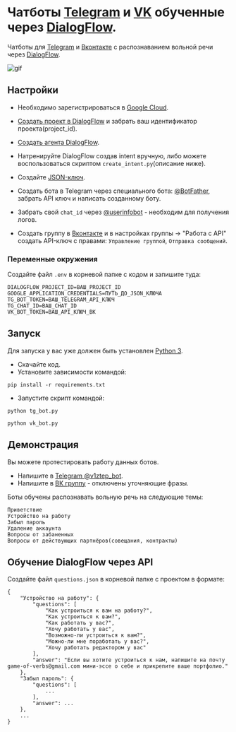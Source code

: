 # Чатботы [Telegram](https://telegram.org/) и [VK](https://vk.com/) обученные через [DialogFlow](https://cloud.google.com/dialogflow).

Чатботы для [Telegram](https://telegram.org/) и [Вконтакте](https://vk.com/) с 
распознаванием вольной речи через [DialogFlow](https://cloud.google.com/dialogflow).

![gif](media/TG_VK_bots.gif)

## Настройки

* Необходимо зарегистрироваться в [Google Cloud](https://cloud.google.com).
* [Создать проект в DialogFlow](https://cloud.google.com/dialogflow/es/docs/quick/setup#project) 
  и забрать ваш идентификатор проекта(project_id).
* [Создать агента DialogFlow](https://cloud.google.com/dialogflow/es/docs/quick/build-agent#create-an-agent).
* Натренируйте DialogFlow создав intent вручную, либо можете воспользоваться 
  скриптом `сreate_intent.py`(описание ниже).
* Создайте [JSON-ключ](https://cloud.google.com/docs/authentication/getting-started#creating_a_service_account).


* Создать бота в Telegram через специального бота: 
[@BotFather](https://telegram.me/BotFather), забрать API ключ и написать 
созданному боту.
* Забрать свой `chat_id` через [@userinfobot](https://telegram.me/userinfobot) - 
  необходим для получения логов.
* Создать группу в [Вконтакте](https://vk.com/groups?tab=admin) и в настройках 
  группы -> "Работа с API" создать API-ключ с правами: `Управление группой`, 
  `Отправка сообщений`.

### Переменные окружения

Создайте файл `.env` в корневой папке с кодом и запишите туда:
```
DIALOGFLOW_PROJECT_ID=ВАШ_PROJECT_ID
GOOGLE_APPLICATION_CREDENTIALS=ПУТЬ_ДО_JSON_КЛЮЧА
TG_BOT_TOKEN=ВАШ_TELEGRAM_API_КЛЮЧ
TG_CHAT_ID=ВАШ_CHAT_ID
VK_BOT_TOKEN=ВАШ_API_КЛЮЧ_ВК
```


## Запуск

Для запуска у вас уже должен быть установлен [Python 3](https://www.python.org/downloads/release/python-379/).

- Скачайте код.
- Установите зависимости командой:
```
pip install -r requirements.txt
```
- Запустите скрипт командой: 
```
python tg_bot.py
```
```
python vk_bot.py
```


## Демонстрация

Вы можете протестировать работу данных ботов.

* Напишите в [Telegram @v1ztep_bot](https://telegram.me/v1ztep_bot).
* Напишите в [ВК группу](https://vk.com/im?sel=-203205099) - отключены 
  уточняющие фразы.

Боты обучены распознавать вольную речь на следующие темы:
```
Приветствие
Устройство на работу
Забыл пароль
Удаление аккаунта
Вопросы от забаненных
Вопросы от действующих партнёров(совещания, контракты)
```


## Обучение DialogFlow через API

Создайте файл `questions.json` в корневой папке c проектом в формате:
```
{
    "Устройство на работу": {
        "questions": [
            "Как устроиться к вам на работу?",
            "Как устроиться к вам?",
            "Как работать у вас?",
            "Хочу работать у вас",
            "Возможно-ли устроиться к вам?",
            "Можно-ли мне поработать у вас?",
            "Хочу работать редактором у вас"
        ],
        "answer": "Если вы хотите устроиться к нам, напишите на почту game-of-verbs@gmail.com мини-эссе о себе и прикрепите ваше портфолио."
    },
    "Забыл пароль": {
        "questions": [
            ...
        ],
        "answer": ...
    },
    ...
}
```
    

